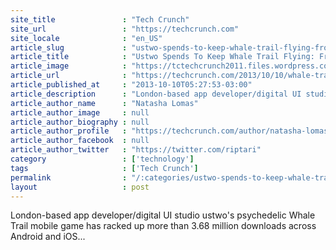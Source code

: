 ```yaml
---
site_title               : "Tech Crunch"
site_url                 : "https://techcrunch.com"
site_locale              : "en_US"
article_slug             : "ustwo-spends-to-keep-whale-trail-flying-from-mobile-game-to-e-book-to-kids-tv-show"
article_title            : "Ustwo Spends To Keep Whale Trail Flying: From Mobile Game To E-Book To Kids’ TV Show"
article_image            : "https://tctechcrunch2011.files.wordpress.com/2013/10/photo-10-10-2013-12-08-00-pm.png?w=764&h=400&crop=1"
article_url              : "https://techcrunch.com/2013/10/10/whale-trail-tv/"
article_published_at     : "2013-10-10T05:27:53-03:00"
article_description      : "London-based app developer/digital UI studio ustwo's psychedelic Whale Trail mobile game has racked up more than 3.68 million downloads across Android and iOS..."
article_author_name      : "Natasha Lomas"
article_author_image     : null
article_author_biography : null
article_author_profile   : "https://techcrunch.com/author/natasha-lomas/"
article_author_facebook  : null
article_author_twitter   : "https://twitter.com/riptari"
category                 : ['technology']
tags                     : ['Tech Crunch']
permalink                : "/:categories/ustwo-spends-to-keep-whale-trail-flying-from-mobile-game-to-e-book-to-kids-tv-show/"
layout                   : post
---
```


London-based app developer/digital UI studio ustwo's psychedelic Whale Trail mobile game has racked up more than 3.68 million downloads across Android and iOS...
